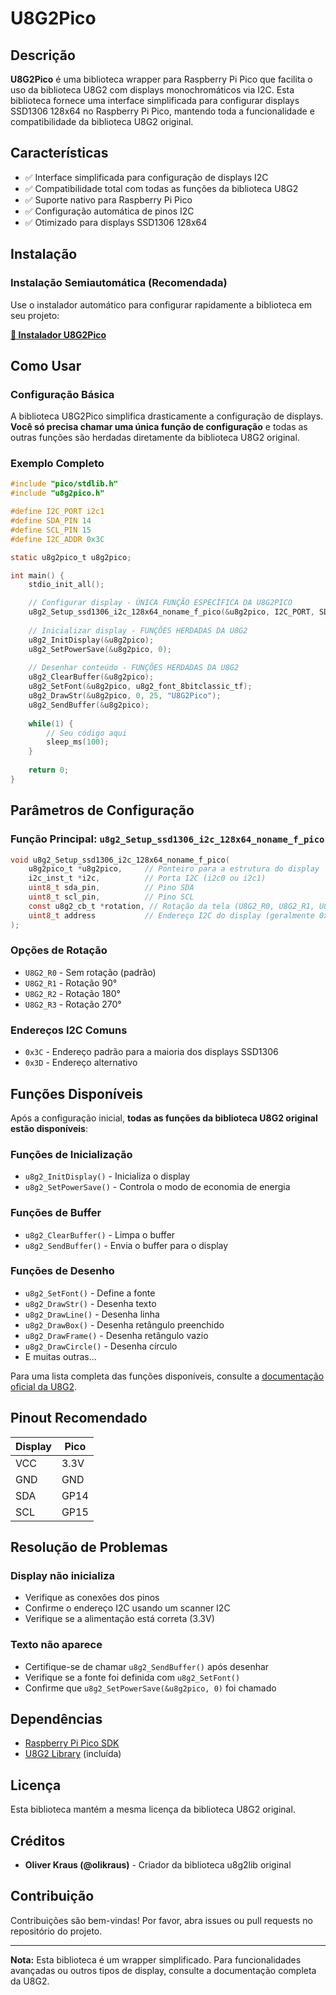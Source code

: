 # U8G2Pico

## Descrição

**U8G2Pico** é uma biblioteca wrapper para Raspberry Pi Pico que facilita o uso da biblioteca U8G2 com displays monochromáticos via I2C. Esta biblioteca fornece uma interface simplificada para configurar displays SSD1306 128x64 no Raspberry Pi Pico, mantendo toda a funcionalidade e compatibilidade da biblioteca U8G2 original.

## Características

- ✅ Interface simplificada para configuração de displays I2C
- ✅ Compatibilidade total com todas as funções da biblioteca U8G2
- ✅ Suporte nativo para Raspberry Pi Pico
- ✅ Configuração automática de pinos I2C
- ✅ Otimizado para displays SSD1306 128x64

## Instalação

### Instalação Semiautomática (Recomendada)

Use o instalador automático para configurar rapidamente a biblioteca em seu projeto:

**[🚀 Instalador U8G2Pico](https://github.com/georgines/instalador_u8g2pico)**

## Como Usar

### Configuração Básica

A biblioteca U8G2Pico simplifica drasticamente a configuração de displays. **Você só precisa chamar uma única função de configuração** e todas as outras funções são herdadas diretamente da biblioteca U8G2 original.

### Exemplo Completo

```c
#include "pico/stdlib.h"
#include "u8g2pico.h"

#define I2C_PORT i2c1
#define SDA_PIN 14
#define SCL_PIN 15
#define I2C_ADDR 0x3C

static u8g2pico_t u8g2pico;

int main() {
    stdio_init_all();

    // Configurar display - ÚNICA FUNÇÃO ESPECÍFICA DA U8G2PICO
    u8g2_Setup_ssd1306_i2c_128x64_noname_f_pico(&u8g2pico, I2C_PORT, SDA_PIN, SCL_PIN, U8G2_R0, I2C_ADDR);
    
    // Inicializar display - FUNÇÕES HERDADAS DA U8G2
    u8g2_InitDisplay(&u8g2pico);
    u8g2_SetPowerSave(&u8g2pico, 0);
    
    // Desenhar conteúdo - FUNÇÕES HERDADAS DA U8G2
    u8g2_ClearBuffer(&u8g2pico);
    u8g2_SetFont(&u8g2pico, u8g2_font_8bitclassic_tf);
    u8g2_DrawStr(&u8g2pico, 0, 25, "U8G2Pico");
    u8g2_SendBuffer(&u8g2pico);
    
    while(1) {
        // Seu código aqui
        sleep_ms(100);
    }
    
    return 0;
}
```
## Parâmetros de Configuração

### Função Principal: `u8g2_Setup_ssd1306_i2c_128x64_noname_f_pico`

```c
void u8g2_Setup_ssd1306_i2c_128x64_noname_f_pico(
    u8g2pico_t *u8g2pico,     // Ponteiro para a estrutura do display
    i2c_inst_t *i2c,          // Porta I2C (i2c0 ou i2c1)
    uint8_t sda_pin,          // Pino SDA
    uint8_t scl_pin,          // Pino SCL
    const u8g2_cb_t *rotation, // Rotação da tela (U8G2_R0, U8G2_R1, U8G2_R2, U8G2_R3)
    uint8_t address           // Endereço I2C do display (geralmente 0x3C ou 0x3D)
);
```

### Opções de Rotação

- `U8G2_R0` - Sem rotação (padrão)
- `U8G2_R1` - Rotação 90°
- `U8G2_R2` - Rotação 180°
- `U8G2_R3` - Rotação 270°

### Endereços I2C Comuns

- `0x3C` - Endereço padrão para a maioria dos displays SSD1306
- `0x3D` - Endereço alternativo

## Funções Disponíveis

Após a configuração inicial, **todas as funções da biblioteca U8G2 original estão disponíveis**:

### Funções de Inicialização
- `u8g2_InitDisplay()` - Inicializa o display
- `u8g2_SetPowerSave()` - Controla o modo de economia de energia

### Funções de Buffer
- `u8g2_ClearBuffer()` - Limpa o buffer
- `u8g2_SendBuffer()` - Envia o buffer para o display

### Funções de Desenho
- `u8g2_SetFont()` - Define a fonte
- `u8g2_DrawStr()` - Desenha texto
- `u8g2_DrawLine()` - Desenha linha
- `u8g2_DrawBox()` - Desenha retângulo preenchido
- `u8g2_DrawFrame()` - Desenha retângulo vazio
- `u8g2_DrawCircle()` - Desenha círculo
- E muitas outras...

Para uma lista completa das funções disponíveis, consulte a [documentação oficial da U8G2](https://github.com/olikraus/u8g2/wiki).

## Pinout Recomendado

| Display | Pico |
|---------|------|
| VCC     | 3.3V |
| GND     | GND  |
| SDA     | GP14 |
| SCL     | GP15 |

## Resolução de Problemas

### Display não inicializa
- Verifique as conexões dos pinos
- Confirme o endereço I2C usando um scanner I2C
- Verifique se a alimentação está correta (3.3V)

### Texto não aparece
- Certifique-se de chamar `u8g2_SendBuffer()` após desenhar
- Verifique se a fonte foi definida com `u8g2_SetFont()`
- Confirme que `u8g2_SetPowerSave(&u8g2pico, 0)` foi chamado

## Dependências

- [Raspberry Pi Pico SDK](https://github.com/raspberrypi/pico-sdk)
- [U8G2 Library](https://github.com/olikraus/u8g2) (incluída)

## Licença

Esta biblioteca mantém a mesma licença da biblioteca U8G2 original.

## Créditos

- **Oliver Kraus (@olikraus)** - Criador da biblioteca u8g2lib original

## Contribuição

Contribuições são bem-vindas! Por favor, abra issues ou pull requests no repositório do projeto.

---

**Nota:** Esta biblioteca é um wrapper simplificado. Para funcionalidades avançadas ou outros tipos de display, consulte a documentação completa da U8G2.
